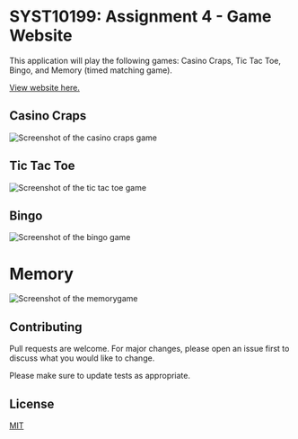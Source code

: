 # SYST10199: Assignment 4 - Game Website

This application will play the following games: Casino Craps, 
Tic Tac Toe, Bingo, and Memory (timed matching game).

[View website here.](https://maresmartinez.github.io/games-website/index.html)

## Casino Craps
![Screenshot of the casino craps game](https://i.ibb.co/TtRCGgL/games-website-0.png)

## Tic Tac Toe
![Screenshot of the tic tac toe game](https://i.ibb.co/BcBR2Pj/games-website-1.png)

## Bingo
![Screenshot of the bingo game](https://i.ibb.co/8KnkRnP/games-website-2.png)

# Memory
![Screenshot of the memorygame](https://i.ibb.co/QQyyHHY/games-website-3.png)

## Contributing
Pull requests are welcome. For major changes, please open an issue first to discuss what you would like to change.

Please make sure to update tests as appropriate.

## License
[MIT](https://choosealicense.com/licenses/mit/)
